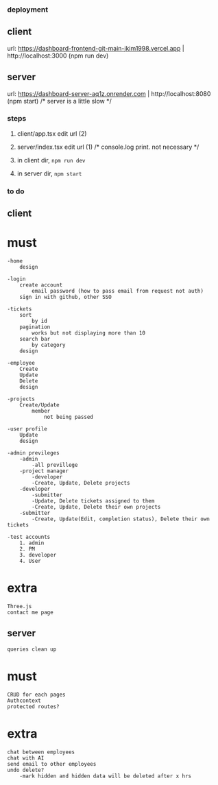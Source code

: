 ### deployment

## client 
url: https://dashboard-frontend-git-main-jkim1998.vercel.app | http://localhost:3000 (npm run dev)

## server
url: https://dashboard-server-aq1z.onrender.com | http://localhost:8080 (npm start)
/* server is a little slow */



### steps 

1. client/app.tsx 
    edit url (2)

2. server/index.tsx
    edit url (1) /* console.log print. not necessary */

3. in client dir, `npm run dev`
4. in server dir, `npm start`


### to do 

## client
# must

    -home
        design

    -login
        create account
            email password (how to pass email from request not auth)
        sign in with github, other SSO

    -tickets 
        sort
            by id
        pagination
            works but not displaying more than 10
        search bar 
            by category
        design

    -employee
        Create
        Update
        Delete
        design 

    -projects    
        Create/Update
            member
                not being passed

    -user profile 
        Update
        design
    
    -admin previleges 
        -admin
            -all previllege 
        -project manager
            -developer
            -Create, Update, Delete projects 
        -developer
            -submitter 
            -Update, Delete tickets assigned to them
            -Create, Update, Delete their own projects 
        -submitter
            -Create, Update(Edit, completion status), Delete their own tickets 

    -test accounts 
        1. admin
        2. PM
        3. developer
        4. User

# extra
    Three.js
    contact me page


## server
    queries clean up

# must 
    CRUD for each pages 
    Authcontext
    protected routes?
    
# extra
    chat between employees 
    chat with AI 
    send email to other employees
    undo delete?
        -mark hidden and hidden data will be deleted after x hrs
